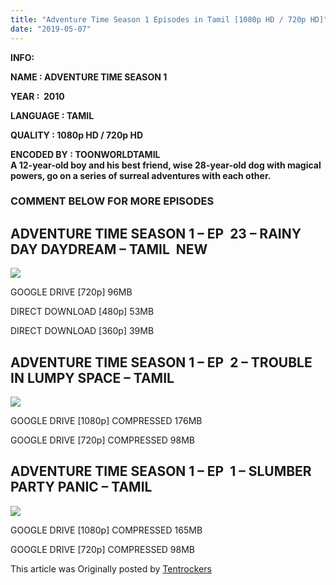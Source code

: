 ```yaml
---
title: "Adventure Time Season 1 Episodes in Tamil [1080p HD / 720p HD]"
date: "2019-05-07"
---
```


**INFO:**

**NAME : ADVENTURE TIME SEASON 1**

**YEAR :  2010**

**LANGUAGE : TAMIL**

**QUALITY : 1080p HD / 720p HD**

**ENCODED BY : TOONWORLDTAMIL**  
**A 12-year-old boy and his best friend, wise 28-year-old dog with magical powers, go on a series of surreal adventures with each other.**  

### COMMENT BELOW FOR MORE EPISODES

## ADVENTURE TIME SEASON 1 – EP  23 – RAINY DAY DAYDREAM – TAMIL  NEW

[![](https://2.bp.blogspot.com/-4Voxx2bkknI/XNFXuZU8rcI/AAAAAAAABTY/OV1JuETg3Z8J2Bsaiaha85herOuhjkrpgCLcBGAs/s320/Titlecard_S1E23_rainydaydaydream.jpg)](https://2.bp.blogspot.com/-4Voxx2bkknI/XNFXuZU8rcI/AAAAAAAABTY/OV1JuETg3Z8J2Bsaiaha85herOuhjkrpgCLcBGAs/s1600/Titlecard_S1E23_rainydaydaydream.jpg)

GOOGLE DRIVE \[720p\] 96MB

DIRECT DOWNLOAD \[480p\] 53MB

DIRECT DOWNLOAD \[360p\] 39MB

## ADVENTURE TIME SEASON 1 – EP  2 – TROUBLE IN LUMPY SPACE – TAMIL

[![](https://1.bp.blogspot.com/-h4zYtc2SJGI/XMQrUwAO7uI/AAAAAAAABRE/OREjaVYGHYcjuLOIdmIx6OYeFw60X_fvACLcBGAs/s320/6J8n0tMmpNCm54hOWQCg2HYSb64.jpg)](https://1.bp.blogspot.com/-h4zYtc2SJGI/XMQrUwAO7uI/AAAAAAAABRE/OREjaVYGHYcjuLOIdmIx6OYeFw60X_fvACLcBGAs/s1600/6J8n0tMmpNCm54hOWQCg2HYSb64.jpg)

GOOGLE DRIVE \[1080p\] COMPRESSED 176MB

GOOGLE DRIVE \[720p\] COMPRESSED 98MB

## ADVENTURE TIME SEASON 1 – EP  1 – SLUMBER PARTY PANIC – TAMIL

[![](https://2.bp.blogspot.com/-gFIrmVde7i4/XMK9CQ3we3I/AAAAAAAABQ4/eEXd89kCCYgJPG6Skd4EAkOAYCYYLvaTACLcBGAs/s320/Titlecard_S1E1_slumberpartypanic.png)](https://2.bp.blogspot.com/-gFIrmVde7i4/XMK9CQ3we3I/AAAAAAAABQ4/eEXd89kCCYgJPG6Skd4EAkOAYCYYLvaTACLcBGAs/s1600/Titlecard_S1E1_slumberpartypanic.png)

GOOGLE DRIVE \[1080p\] COMPRESSED 165MB

GOOGLE DRIVE \[720p\] COMPRESSED 98MB

This article was Originally posted by [Tentrockers](https://tentrockers.blogspot.com/)
